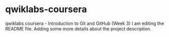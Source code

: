 # qwiklabs-coursera
qwiklabs coursera - Introduction to Git and GitHub (Week 3)
I am editing the README file. Adding some more details about the project description.
